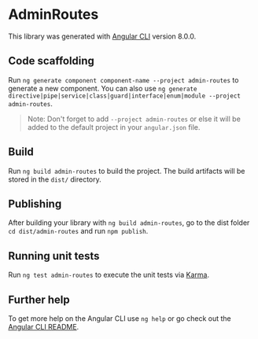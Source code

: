 # AdminRoutes

This library was generated with [Angular CLI](https://github.com/angular/angular-cli) version 8.0.0.

## Code scaffolding

Run `ng generate component component-name --project admin-routes` to generate a new component. You can also use `ng generate directive|pipe|service|class|guard|interface|enum|module --project admin-routes`.
> Note: Don't forget to add `--project admin-routes` or else it will be added to the default project in your `angular.json` file. 

## Build

Run `ng build admin-routes` to build the project. The build artifacts will be stored in the `dist/` directory.

## Publishing

After building your library with `ng build admin-routes`, go to the dist folder `cd dist/admin-routes` and run `npm publish`.

## Running unit tests

Run `ng test admin-routes` to execute the unit tests via [Karma](https://karma-runner.github.io).

## Further help

To get more help on the Angular CLI use `ng help` or go check out the [Angular CLI README](https://github.com/angular/angular-cli/blob/master/README.md).
